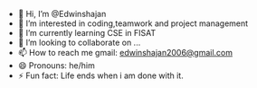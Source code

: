 - 👋 Hi, I’m @Edwinshajan
- 👀 I’m interested in coding,teamwork and project management
- 🌱 I’m currently learning CSE in FISAT
- 💞️ I’m looking to collaborate on ...
- 📫 How to reach me gmail: edwinshajan2006@gmail.com
- 😄 Pronouns: he/him
- ⚡ Fun fact: Life ends when i am done with it.

<!---
Edwinshajan2006/Edwinshajan2006 is a ✨ special ✨ repository because its `README.md` (this file) appears on your GitHub profile.
You can click the Preview link to take a look at your changes.
--->
